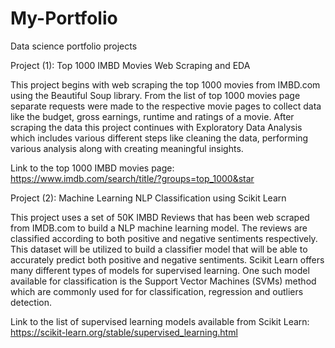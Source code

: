 # My-Portfolio
Data science portfolio projects

Project (1): Top 1000 IMBD Movies Web Scraping and EDA
 
 This project begins with web scraping the top 1000 movies from IMBD.com using the Beautiful Soup library. From the list of top 1000 movies page separate requests were made to the respective movie pages to collect data like the budget, gross earnings, runtime and ratings of a movie. After scraping the data this project continues with Exploratory Data Analysis which includes various different steps like cleaning the data, performing various analysis along with creating meaningful insights.

Link to the top 1000 IMBD movies page: https://www.imdb.com/search/title/?groups=top_1000&star

Project (2): Machine Learning NLP Classification using Scikit Learn

This project uses a set of 50K IMBD Reviews that has been web scraped from IMDB.com to build a NLP machine learning model. The reviews are classified according to both positive and negative sentiments respectively. This dataset will be utilized to build a  classifier model that will be able to accurately predict both positive and negative sentiments. Scikit Learn offers many different types of models for supervised learning. One such model available for classification is the Support Vector Machines (SVMs) method which are commonly used for for classification, regression and outliers detection.

Link to the list of supervised learning models available from Scikit Learn: https://scikit-learn.org/stable/supervised_learning.html
